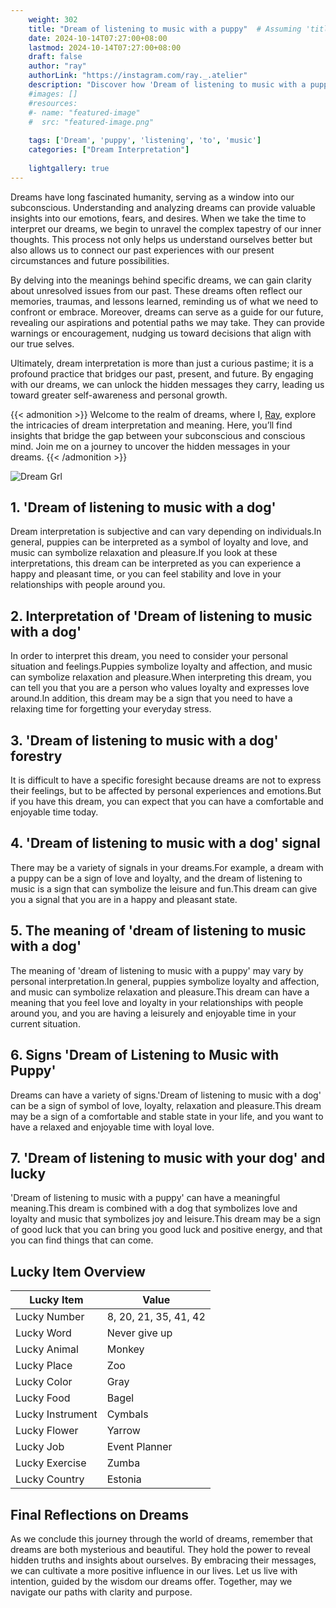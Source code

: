 ```yaml
---
    weight: 302
    title: "Dream of listening to music with a puppy"  # Assuming 'title' column exists
    date: 2024-10-14T07:27:00+08:00
    lastmod: 2024-10-14T07:27:00+08:00
    draft: false
    author: "ray"
    authorLink: "https://instagram.com/ray._.atelier"
    description: "Discover how 'Dream of listening to music with a puppy' can interpret your future and uncover its significant meanings in your life."
    #images: []
    #resources:
    #- name: "featured-image"
    #  src: "featured-image.png"
    
    tags: ['Dream', 'puppy', 'listening', 'to', 'music']
    categories: ["Dream Interpretation"]
    
    lightgallery: true
---
```

    
Dreams have long fascinated humanity, serving as a window into our subconscious. Understanding and analyzing dreams can provide valuable insights into our emotions, fears, and desires. When we take the time to interpret our dreams, we begin to unravel the complex tapestry of our inner thoughts. This process not only helps us understand ourselves better but also allows us to connect our past experiences with our present circumstances and future possibilities.

By delving into the meanings behind specific dreams, we can gain clarity about unresolved issues from our past. These dreams often reflect our memories, traumas, and lessons learned, reminding us of what we need to confront or embrace. Moreover, dreams can serve as a guide for our future, revealing our aspirations and potential paths we may take. They can provide warnings or encouragement, nudging us toward decisions that align with our true selves.

Ultimately, dream interpretation is more than just a curious pastime; it is a profound practice that bridges our past, present, and future. By engaging with our dreams, we can unlock the hidden messages they carry, leading us toward greater self-awareness and personal growth.

{{< admonition >}}
Welcome to the realm of dreams, where I, [Ray](https://instagram.com/ray._.atelier), explore the intricacies of dream interpretation and meaning. Here, you’ll find insights that bridge the gap between your subconscious and conscious mind. Join me on a journey to uncover the hidden messages in your dreams.
{{< /admonition >}}

![Dream Grl](https://cdn.pixabay.com/photo/2017/11/02/03/35/gothic-2910057_1280.jpg "Dream Grl")

## 1. 'Dream of listening to music with a dog'
Dream interpretation is subjective and can vary depending on individuals.In general, puppies can be interpreted as a symbol of loyalty and love, and music can symbolize relaxation and pleasure.If you look at these interpretations, this dream can be interpreted as you can experience a happy and pleasant time, or you can feel stability and love in your relationships with people around you.

## 2. Interpretation of 'Dream of listening to music with a dog'
In order to interpret this dream, you need to consider your personal situation and feelings.Puppies symbolize loyalty and affection, and music can symbolize relaxation and pleasure.When interpreting this dream, you can tell you that you are a person who values loyalty and expresses love around.In addition, this dream may be a sign that you need to have a relaxing time for forgetting your everyday stress.

## 3. 'Dream of listening to music with a dog' forestry
It is difficult to have a specific foresight because dreams are not to express their feelings, but to be affected by personal experiences and emotions.But if you have this dream, you can expect that you can have a comfortable and enjoyable time today.

## 4. 'Dream of listening to music with a dog' signal
There may be a variety of signals in your dreams.For example, a dream with a puppy can be a sign of love and loyalty, and the dream of listening to music is a sign that can symbolize the leisure and fun.This dream can give you a signal that you are in a happy and pleasant state.

## 5. The meaning of 'dream of listening to music with a dog'
The meaning of 'dream of listening to music with a puppy' may vary by personal interpretation.In general, puppies symbolize loyalty and affection, and music can symbolize relaxation and pleasure.This dream can have a meaning that you feel love and loyalty in your relationships with people around you, and you are having a leisurely and enjoyable time in your current situation.

## 6. Signs 'Dream of Listening to Music with Puppy'
Dreams can have a variety of signs.'Dream of listening to music with a dog' can be a sign of symbol of love, loyalty, relaxation and pleasure.This dream may be a sign of a comfortable and stable state in your life, and you want to have a relaxed and enjoyable time with loyal love.

## 7. 'Dream of listening to music with your dog' and lucky
'Dream of listening to music with a puppy' can have a meaningful meaning.This dream is combined with a dog that symbolizes love and loyalty and music that symbolizes joy and leisure.This dream may be a sign of good luck that you can bring you good luck and positive energy, and that you can find things that can come.

## Lucky Item Overview
| Lucky Item          | Value              |
|---------------|--------------------|
| Lucky Number        | 8, 20, 21, 35, 41, 42  |
| Lucky Word          | Never give up |
| Lucky Animal        | Monkey |
| Lucky Place         | Zoo     |
| Lucky Color         | Gray     |
| Lucky Food          | Bagel      |
| Lucky Instrument    | Cymbals |
| Lucky Flower        | Yarrow    |
| Lucky Job           | Event Planner       |
| Lucky Exercise      | Zumba  |
| Lucky Country       | Estonia    |


##  Final Reflections on Dreams

As we conclude this journey through the world of dreams, remember that dreams are both mysterious and beautiful. They hold the power to reveal hidden truths and insights about ourselves. By embracing their messages, we can cultivate a more positive influence in our lives. Let us live with intention, guided by the wisdom our dreams offer. Together, may we navigate our paths with clarity and purpose.
